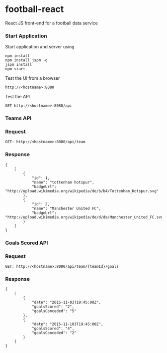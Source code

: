 # football-react
React JS front-end for a football data service

### Start Application

Start application and server using
```
npm install
npm install jspm -g
jspm install
npm start
```

Test the UI from a browser
```
http://<hostname>:8080
```

Test the API
```
GET http://<hostname>:8080/api
```

### Teams API

### Request
```
GET: http://<hostname>:8080/api/team
```

### Response
```
{
    [
        {
            "id": 1,
            "name": "tottenham hotspur",
            "badgeUrl": "http://upload.wikimedia.org/wikipedia/de/b/b4/Tottenham_Hotspur.svg"
        },
        {
            "id": 2,
            "name": "Manchester United FC",
            "badgeUrl": "http://upload.wikimedia.org/wikipedia/de/d/da/Manchester_United_FC.svg"
        }
    ]
}
```

### Goals Scored API

### Request
```
GET: http://<hostname>:8080/api/team/{teamId}/goals
```

### Response
```
{
    [
        {
            "date": "2015-11-03T19:45:00Z",
            "goalsScored": "2",
            "goalsConceded": "5"
        },
        {
            "date": "2015-11-103T19:45:00Z",
            "goalsScored": "4",
            "goalsConceded": "2"
        }
    ]
}
```


